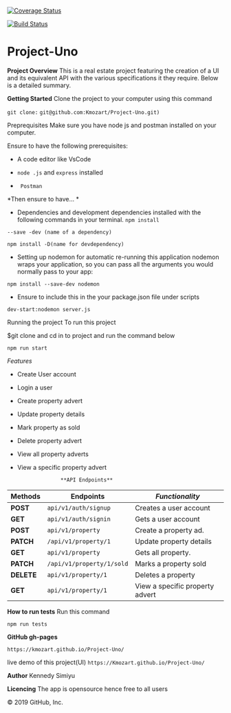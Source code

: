 [![Coverage Status](https://coveralls.io/repos/github/Kmozart/Project-Uno/badge.svg?branch=develop)](https://coveralls.io/github/Kmozart/Project-Uno?branch=develop)

[![Build Status](https://travis-ci.com/Kmozart/Project-Uno.svg?branch=develop)](https://travis-ci.com/Kmozart/Project-Uno)
# Project-Uno


**Project Overview**
This is a real estate project featuring the creation of a UI and its equivalent API with the various specifications it they require. Below is a detailed summary.

**Getting Started**
Clone the project to your computer using this command

```git clone:```
```git@github.com:Kmozart/Project-Uno.git)```

Preprequisites
Make sure you have node js and postman installed on your computer.

Ensure to have the following prerequisites: 
- A code editor like VsCode

- ``node .js`` and ``express`` installed

- `` Postman``

*Then ensure to have... *

- Dependencies and development dependencies installed with the following commands in your terminal.
``npm install``

``--save -dev (name of a dependency)``

``npm install -D(name for devdependency)``

- Setting up nodemon for automatic re-running this application
nodemon wraps your application, so you can pass all the arguments you would normally pass to your app:

``npm install --save-dev nodemon``

- Ensure to include this in the your package.json file under scripts

```dev-start:nodemon server.js```

Running the project
To run this project

$git clone and cd in to project  and run the command below

``npm run start``

*Features*
- Create User account

- Login a user

- Create property advert

- Update property details

- Mark property as sold

- Delete property advert

- View all property adverts

- View a specific property advert




                    **API Endpoints**    
| **Methods**|      **Endpoints**        |         ***Functionality***    |
|------------|---------------------------|--------------------------------|
| **POST**   |  ``api/v1/auth/signup``   | Creates a user account         |
| **GET**    |  ``api/v1/auth/signin``   | Gets a user account            |
| **POST**   |   ``api/v1/property``     | Create a property ad.          |
| **PATCH**  |   ``/api/v1/property/1``  | Update property details        |
| **GET**    |   ``api/v1/property``     | Gets all property.             |
| **PATCH**  |``/api/v1/property/1/sold``| Marks a property sold          |
| **DELETE** |   ``api/v1/property/1``   | Deletes a property             |
| **GET**    |   ``api/v1/property/1``   | View a specific property advert|



**How to run tests**
      Run this command

``npm run tests``


**GitHub gh-pages**

```https://kmozart.github.io/Project-Uno/```


live demo of this project(UI)
```https://Kmozart.github.io/Project-Uno/```

**Author**
Kennedy Simiyu

**Licencing**
The app is opensource hence free to all users

© 2019 GitHub, Inc.
